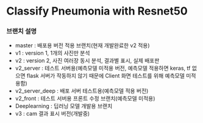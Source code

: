 # Classify Pneumonia with Resnet50



### 브랜치 설명  

* master : 배포용 버전 적용 브랜치(현재 개발완료한 v2 적용)
* v1 : version 1, 1개의 사진만 분석
* v2 : version 2, 사진 여러장 동시 분석, 결과별 표시, 실제 배포판
* v2_server : 테스트 서버용(예측모델 미적용 버전, 예측모델 적용하면 keras, tf 없으면 flask 서버가 작동하지 않기 때문에 Client 화면 테스트를 위해 예측모델 미적용함)
* v2_server_deep : 배포 서버 테스트용(예측모델 적용 버전)
* v2_front : 테스트 서버용 프론트 수정 브랜치(예측모델 미적용) 
* Deeplearning : 딥러닝 모델 개발용 브랜치
* v3 : cam 결과 표시 버전(개발중)
